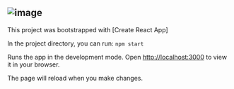 
## ![image](https://github.com/user-attachments/assets/0650db96-5865-4bc8-8e03-df7e7b119a6a)



This project was bootstrapped with [Create React App]

In the project directory, you can run: `npm start`

Runs the app in the development mode.
Open [http://localhost:3000](http://localhost:3000) to view it in your browser.

The page will reload when you make changes.

